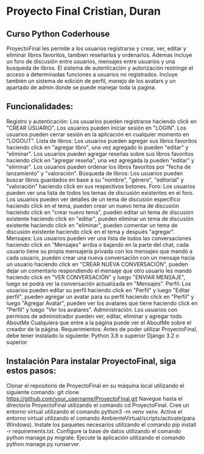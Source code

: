 # Proyecto Final Cristian, Duran
## Curso Python Coderhouse

ProyectoFinal les permite a los usuarios registrarse y crear, ver, editar y eliminar libros favoritos, tambien reseñarlos y ordenarlos. Ademas incluye un foro de discusión entre usuarios, mensajes entre usuarios y una busqueda de libros. El sistema de autenticación y autorización restringe el acceso a determinadas funciones a usuarios no registrados. Incluye también un sistema de edición de perfil, manejo de los avatars y un apartado de admin donde se puede manejar toda la pagina.

## Funcionalidades:
Registro y autenticación:
Los usuarios pueden registrarse haciendo click en "CREAR USUARIO".
Los usuarios pueden iniciar sesión en "LOGIN".
Los usuarios pueden cerrar sesión en la aplicación en cualquier momento en "LOGOUT".
Lista de libros: Los usuarios pueden agregar sus libros favoritos haciendo click en "agregar libro", una vez agregado lo pueden "editar" y "eliminar". Los usuarios pueden agregar reseñas sobre sus libros favoritos haciendo click en "agregar reseña", una vez agregada la pueden "editar" y "eliminar". Los usuarios pueden ordenar los libros favoritos por "fecha de lanzamiento" y "valoración".
Búsqueda de libros: Los usuarios pueden buscar libros guardados en base a su "nombre", "género", "editorial" y "valoración" haciendo click en sus respectivos botones.
Foro: Los usuarios pueden ver una lista de todos los temas de discusión existentes en el foro. Los usuarios pueden ver detalles de un tema de discusión específico haciendo click en el tema, pueden crear un nuevo tema de discusión haciendo click en "crear nuevo tema", pueden editar un tema de discusión existente haciendo click en "editar", pueden eliminar un tema de discusión existente haciendo click en "eliminar", pueden comentar un tema de discusión existente haciendo click en el tema y después "agregar".
Mensajes: Los usuarios pueden ver una lista de todos las conversaciones haciendo click en "Mensajes" arriba o bajando en la parte del chat, cada usuario tiene su propia mensajería privada con los mensajes que mandó a cada usuario, pueden crear una nueva conversación con un mensaje hacia un usuario haciendo click en "CREAR NUEVA CONVERSACIÓN", pueden dejar un comentario respondiendo el mensaje que otro usuario les mandó haciendo click en "VER CONVERSACIÓN" y luego "ENVIAR MENSAJE", luego se podrá ver la conversación actualizada en "Mensajes".
Perfil: Los usuarios pueden editar su perfil haciendo click en "Perfil" y luego "Editar perfil", pueden agregar un avatar para su perfil haciendo click en "Perfil" y luego "Agregar Avatar", pueden ver los avatares que tiene haciendo click en "Perfil" y luego "Ver los avatares".
Administración: Los usuarios con permisos de administrador pueden ver, editar, eliminar y agregar todo.
AboutMe Cualquiera que entre a la página puede ver el AboutMe sobre el creador de la página.
Requerimientos: Antes de poder utilizar ProyectoFinal, debe tener instalado lo siguiente: Python 3.8 o superior Django 3.2 o superior

## Instalación Para instalar ProyectoFinal, siga estos pasos:
Clonar el repositorio de ProyectoFinal en su máquina local utilizando el siguiente comando: git clone https://github.com/your_username/ProyectoFinal.git
Navegue hasta el directorio ProyectoFinal utilizando el comando cd ProyectoFinal.
Cree un entorno virtual utilizando el comando python3 -m venv venv.
Active el entorno virtual utilizando el comando AmbienteVirtual/scripts/actívate(para Windows).
Instale los paquetes necesarios utilizando el comando pip install -r requirements.txt.
Configure la base de datos utilizando el comando python manage.py migrate.
Ejecute la aplicación utilizando el comando python manage.py runserver.
